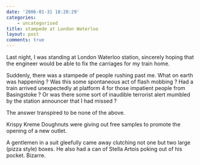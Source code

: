 ```yaml
---
date: '2006-01-31 18:20:29'
categories:
    - uncategorised
title: stampede at London Waterloo
layout: post
comments: true
---
```

Last night, I was standing at London Waterloo station, sincerely hoping
that the engineer would be able to fix the carriages for my train home.

Suddenly, there was a stampede of people rushing past me. What on earth
was happening ? Was this some spontaneous act of flash mobbing ? Had a
train arrived unexpectedly at platform 4 for those impatient people from
Basingstoke ? Or was there some sort of inaudible terrorist alert
mumbled by the station announcer that I had missed ?

The answer transpired to be none of the above.

Krispy Kreme Doughnuts were giving out free samples to promote the
opening of a new outlet.

A gentlemen in a suit gleefully came away clutching not one but two
large (pizza style) boxes. He also had a can of Stella Artois poking out
of his pocket. Bizarre.
